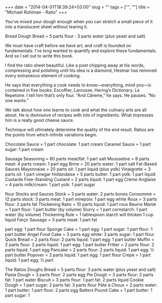 +++
date = "2014-04-01T18:39:24+03:00"
slug = ""
tags = ["", ""]
title = "Michael Ruhlman - Ratio"
+++

You’ve mixed your dough enough when you can stretch a small piece of it into a
translucent sheet without tearing it.

Bread Dough Bread = 5 parts flour : 3 parts water (plus yeast and salt)

We must have craft before we have art, and craft is founded on fundamentals.
I’ve long wanted to quantify and explore these fundamentals. And so I set out to
write this book.

I find the ratio sheet beautiful. Like a poet chipping away at his words,
compressing and polishing until his idea is a diamond, Hestnar has removed every
extraneous element of cooking.

He says that everything a cook needs to know—everything, mind you—is contained
in five books: Escoffier, Larousse, Hering’s Dictionary, La Repetoire. I tell
him that’s only four. “And Câreme,” he says. He pauses. “No one wants.”

We talk about how one learns to cook and what the culinary arts are all about.
He is dismissive of recipes with lots of ingredients. What impresses him is a
really good cheese sauce.

Technique will ultimately determine the quality of the end result. Ratios are
the points from which infinite variations begin.

Chocolate Sauce = 1 part chocolate: 1 part cream Caramel Sauce = 1 part sugar: 1
part cream

Sausage Seasoning = 60 parts meat/fat: 1 part salt Mousseline = 8 parts meat: 4
parts cream: 1 part egg Brine = 20 parts water: 1 part salt Fat-Based Sauces
Mayonnaise = 20 parts oil: 1 part liquid (plus yolk) Vinaigrette = 3 parts oil:
1 part vinegar Hollandaise = 5 parts butter: 1 part yolk: 1 part liquid Custards
Free-Standing Custard = 2 parts liquid: 1 part egg Crème Anglaise = 4 parts
milk/cream: 1 part yolk: 1 part sugar

flour Stocks and Sauces Stock = 3 parts water: 2 parts bones Consommé = 12 parts
stock: 3 parts meat: 1 part mirepoix: 1 part egg white Roux = 3 parts flour: 2
parts fat Thickening Ratio = 10 parts liquid: 1 part roux Beurre Manié = 1 part
flour: 1 part butter (by volume) Slurry = 1 part cornstarch: 1 part water (by
volume) Thickening Rule = 1 tablespoon starch will thicken 1 cup liquid Farçir
Sausage = 3 parts meat: 1 part fat

part egg: 1 part flour Sponge Cake = 1 part egg: 1 part sugar: 1 part flour: 1
part butter Angel Food Cake = 3 parts egg white: 3 parts sugar: 1 part flour
Quick Bread = 2 parts flour: 2 parts liquid: 1 part egg: 1 part butter Muffin =
2 parts flour: 2 parts liquid: 1 part egg: 1 part butter Fritter = 2 parts
flour: 2 parts liquid: 1 part egg Pancake = 2 parts flour: 2 parts liquid: 1
part egg: ½ part butter Popover = 2 parts liquid: 1 part egg: 1 part flour Crepe
= 1 part liquid: 1 part egg: ½ part

The Ratios Doughs Bread = 5 parts flour: 3 parts water (plus yeast and salt)
Pasta Dough = 3 parts flour: 2 parts egg Pie Dough = 3 parts flour: 2 parts fat:
1 part water Biscuit = 3 parts flour: 1 part fat: 2 parts liquid Cookie Dough =
1 part sugar: 2 parts fat: 3 parts flour Pâte à Choux = 2 parts water: 1 part
butter: 1 part flour: 2 parts egg Batters Pound Cake = 1 part butter: 1 part
sugar: 1
